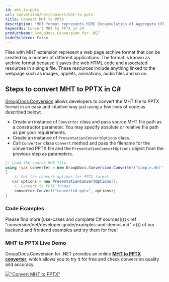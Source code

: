 ```yaml
---
id: mht-to-pptx
url: conversion/net/convert/mht-to-pptx
title: Convert MHT to PPTX
description: "MHT format represents MIME Encapsulation of Aggregate HTML with .mht extension. Learn how to convert MHT to PPTX file programmatically in C# language using GroupDocs.Conversion for .NET library."
keywords: Convert MHT to PPTX in C#
productName: GroupDocs.Conversion for .NET
hideChildren: False
---
```


Files with MHT extension represent a web page archive format that can be created by a number of different applications. The format is known as archive format because it saves the web HTML code and associated resources in a single file. These resources include anything linked to the webpage such as images, applets, animations, audio files and so on.

## Steps to convert MHT to PPTX in C#

[GroupDocs.Conversion](https://products.groupdocs.com/conversion/net) allows developers to convert the MHT file to PPTX format in an easy and intuitive way just using a few lines of code as described below:

* Create an instance of `Converter` class and pass source MHT file path as a constructor parameter. You may specify absolute or relative file path as per your requirements. 
* Create an instance of `PresentationConvertOptions` class.
* Call `Converter` class `Convert` method and pass the filename for the converted PPTX file and the `PresentationConvertOptions` object from the previous step as parameters.

```csharp
// Load the source MHT file
using (var converter = new GroupDocs.Conversion.Converter("sample.mht"))
{
    // Set the convert options for PPTX format
   var options = new PresentationConvertOptions();
    // Convert to PPTX format
    converter.Convert("converted.pptx", options);
}
```

### Code Examples

Please find more [use-cases and complete C# sources]({{< ref "conversion/net/developer-guide/examples-and-demos.md" >}}) of our backend and frontend examples and try them for free!

### MHT to PPTX Live Demo

GroupDocs.Conversion for .NET provides an online [**MHT to PPTX converter**](https://products.groupdocs.app/conversion/mht-to-pptx), which allows you to try it for free and check conversion quality and accuracy.

[!["Convert MHT to PPTX"](conversion/net/images/convert-to-pptx/convert-mht-to-pptx.png)](https://products.groupdocs.app/conversion/mht-to-pptx)